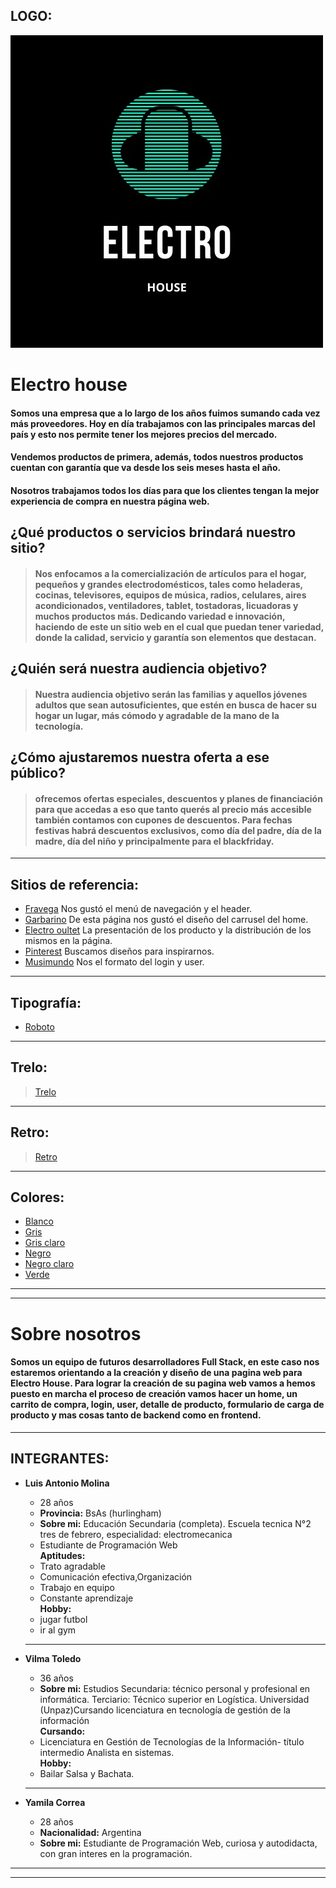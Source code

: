 ## LOGO:

![Logo](/public/images/logo.jpeg "Logo de Electro House" ) 


# **Electro house**
#### Somos una empresa que a lo largo de los años fuimos sumando cada vez más proveedores. Hoy en día trabajamos con las principales marcas del país y esto nos permite tener los mejores precios del mercado.
#### Vendemos productos de primera, además, todos nuestros productos cuentan con garantía que va desde los seis meses hasta el año.  
#### Nosotros trabajamos todos los días para que los clientes tengan la mejor experiencia de compra en nuestra página web. 
##
## ¿Qué productos o servicios brindará nuestro sitio?
> #### Nos enfocamos a la comercialización de artículos para el hogar, pequeños y grandes electrodomésticos, tales como heladeras, cocinas, televisores, equipos de música, radios, celulares, aires acondicionados, ventiladores, tablet, tostadoras, licuadoras y muchos productos más. Dedicando variedad e innovación, haciendo de este un sitio web en el cual que puedan tener variedad, donde la calidad, servicio y garantía son elementos que destacan.

## ¿Quién será nuestra audiencia objetivo?
> #### Nuestra audiencia objetivo serán las familias y aquellos jóvenes adultos que sean autosuficientes, que estén en busca de hacer su hogar un lugar, más cómodo y agradable de la mano de la tecnología.

## ¿Cómo ajustaremos nuestra oferta a ese público?

> #### ofrecemos ofertas especiales, descuentos y planes de financiación para que accedas a eso que tanto querés al precio más accesible también contamos con cupones de descuentos. Para fechas festivas habrá descuentos exclusivos, como día del padre, día de la madre, día del niño y principalmente para el  blackfriday.

___
## Sitios de referencia:
* [Fravega](https://www.fravega.com/)  Nos gustó el menú de navegación y el header. 
* [Garbarino](https://www.garbarino.com/)  De esta página nos gustó el diseño del carrusel del home.
* [Electro oultet](https://electrooutlet.com.ar/)  La presentación de los producto y la distribución de los mismos en la página.
* [Pinterest](https://ar.pinterest.com/)  Buscamos diseños para inspirarnos.
* [Musimundo](https://www.musimundo.com/)  Nos el formato del login y user.
___
## Tipografía:
* [Roboto](https://fonts.google.com/specimen/Roboto#standard-styles)
---
## Trelo:
>[Trelo](https://trello.com/b/uDzyb6rF/grupo-4-c8)
___
## Retro:
> [Retro](/retro.md "retro" ) 
___
## Colores:
* [Blanco](/public/images/paleta.jpg "FFFFFF" ) 
* [Gris](/public/images/paleta.jpg "D6D5D5")
* [Gris claro](/public/images/paleta.jpg "F6F6F6")
* [Negro](/public/images/paleta.jpg "00000")
* [Negro claro](/public/images/paleta.jpg "232323")
* [Verde](/public/images/paleta.jpg "008F74")

___
___
# **Sobre nosotros** 
#### Somos un equipo de futuros desarrolladores Full Stack, en este caso nos estaremos orientando a la creación y diseño de una pagina web para **Electro House**. Para lograr la creación de su pagina web vamos a hemos puesto en marcha el proceso de creación vamos hacer un home, un carrito de compra, login, user, detalle de producto, formulario de carga de producto y mas cosas tanto de backend como en frontend. 
___
## INTEGRANTES:

* **Luis Antonio Molina**
    * 28 años  
    * **Provincia:** BsAs (hurlingham) 
    * **Sobre mi:** Educación Secundaria (completa). Escuela tecnica N°2 tres de febrero, especialidad: electromecanica 
    * Estudiante de Programación Web   
    **Aptitudes:**  
    * Trato agradable   
    * Comunicación efectiva,Organización
    * Trabajo en equipo  
    * Constante aprendizaje  
    **Hobby:**   
    * jugar futbol  
    * ir al gym  
    ___
* **Vilma Toledo**  
    * 36 años  
    * **Sobre mi:** Estudios Secundaria: técnico personal y profesional en informática. Terciario: Técnico superior en Logística. Universidad (Unpaz)Cursando licenciatura en tecnología de gestión de la información  
    **Cursando:**  
    * Licenciatura en Gestión de Tecnologías de la Información- título intermedio Analista en sistemas.   
    **Hobby:**  
     * Bailar Salsa y Bachata. 
    ___

* **Yamila Correa** 
    * 28 años  
    * **Nacionalidad:** Argentina
    * **Sobre mi:** Estudiante de Programación Web, curiosa y autodidacta, con gran interes en la programación.
___
___